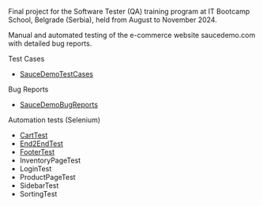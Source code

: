 Final project for the Software Tester (QA) training program at IT Bootcamp School, Belgrade (Serbia), held from August
to November 2024.

Manual and automated testing of the e-commerce website saucedemo.com with detailed bug reports.

Test Cases
- [SauceDemoTestCases](SauceDemo-TestCases.pdf)

Bug Reports
- [SauceDemoBugReports](SauceDemo-BugReports.pdf)

Automation tests (Selenium)
- [CartTest](src/test/java/Test/CartTest.java)
- [End2EndTest](src/test/java/Test/End2End.java)
- [FooterTest](src/test/java/Test/FooterTest.java)
- InventoryPageTest
- LoginTest
- ProductPageTest
- SidebarTest
- SortingTest


